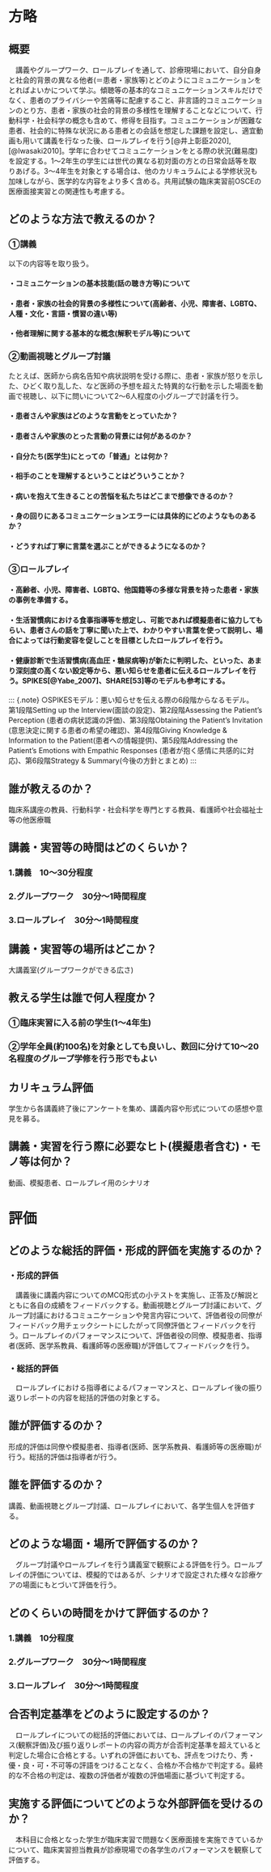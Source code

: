 

# 方略

## 概要

　講義やグループワーク、ロールプレイを通して、診療現場において、自分自身と社会的背景の異なる他者(＝患者・家族等)とどのようにコミュニケーションをとればよいかについて学ぶ。傾聴等の基本的なコミュニケーションスキルだけでなく、患者のプライバシーや苦痛等に配慮すること、非言語的コミュニケーションのとり方、患者・家族の社会的背景の多様性を理解することなどについて、行動科学・社会科学の概念も含めて、修得を目指す。コミュニケーションが困難な患者、社会的に特殊な状況にある患者との会話を想定した課題を設定し、適宜動画も用いて講義を行なった後、ロールプレイを行う[@井上彰臣2020], [@Iwasaki2010]。学年に合わせてコミュニケーションをとる際の状況(難易度)を設定する。1〜2年生の学生には世代の異なる初対面の方との日常会話等を取りあげる。3〜4年生を対象とする場合は、他のカリキュラムによる学修状況も加味しながら、医学的な内容をより多く含める。共用試験の臨床実習前OSCEの医療面接実習との関連性も考慮する。

## どのような方法で教えるのか？

### ①講義
以下の内容等を取り扱う。

#### ・コミュニケーションの基本技能(話の聴き方等)について

#### ・患者・家族の社会的背景の多様性について(高齢者、小児、障害者、LGBTQ、人種・文化・言語・慣習の違い等)

#### ・他者理解に関する基本的な概念(解釈モデル等)について

### ②動画視聴とグループ討議

たとえば、医師から病名告知や病状説明を受ける際に、患者・家族が怒りを示した、ひどく取り乱した、など医師の予想を超えた特異的な行動を示した場面を動画で視聴し、以下に問いについて2～6人程度の小グループで討議を行う。

#### ・患者さんや家族はどのような言動をとっていたか？

#### ・患者さんや家族のとった言動の背景には何があるのか？

#### ・自分たち(医学生)にとっての「普通」とは何か？

#### ・相手のことを理解するということはどういうことか？

#### ・病いを抱えて生きることの苦悩を私たちはどこまで想像できるのか？

#### ・身の回りにあるコミュニケーションエラーには具体的にどのようなものあるか？

#### ・どうすれば丁寧に言葉を選ぶことができるようになるのか？

### ③ロールプレイ

#### ・高齢者、小児、障害者、LGBTQ、他国籍等の多様な背景を持った患者・家族の事例を準備する。

#### ・生活習慣病における食事指導等を想定し、可能であれば模擬患者に協力してもらい、患者さんの話を丁寧に聞いた上で、わかりやすい言葉を使って説明し、場合によっては行動変容を促しことを目標としたロールプレイを行う。

#### ・健康診断で生活習慣病(高血圧・糖尿病等)が新たに判明した、といった、あまり深刻度の高くない設定等から、悪い知らせを患者に伝えるロールプレイを行う。SPIKES[@Yabe_2007]、SHARE[53]等のモデルも参考にする。
 
::: {.note}
○SPIKESモデル：悪い知らせを伝える際の6段階からなるモデル。<br>第1段階Setting up the Interview(面談の設定)、第2段階Assessing the Patient’s Perception (患者の病状認識の評価)、第3段階Obtaining the Patient’s Invitation (意思決定に関する患者の希望の確認)、第4段階Giving Knowledge & Information to the Patient(患者への情報提供)、第5段階Addressing the Patient’s Emotions with Empathic Responses (患者が抱く感情に共感的に対応)、第6段階Strategy & Summary(今後の方針とまとめ)
:::

## 誰が教えるのか？

臨床系講座の教員、行動科学・社会科学を専門とする教員、看護師や社会福祉士等の他医療職

## 講義・実習等の時間はどのくらいか？

### 1.講義　10～30分程度

### 2.グループワーク　30分～1時間程度

### 3.ロールプレイ　30分～1時間程度

## 講義・実習等の場所はどこか？

大講義室(グループワークができる広さ)

## 教える学生は誰で何人程度か？

### ①臨床実習に入る前の学生(1～4年生)

### ②学年全員(約100名)を対象としても良いし、数回に分けて10～20名程度のグループ学修を行う形でもよい

## カリキュラム評価

学生から各講義終了後にアンケートを集め、講義内容や形式についての感想や意見を募る。

## 講義・実習を行う際に必要なヒト(模擬患者含む)・モノ等は何か？

動画、模擬患者、ロールプレイ用のシナリオ
 

# 評価

## どのような総括的評価・形成的評価を実施するのか？

### ・形成的評価

　講義後に講義内容についてのMCQ形式の小テストを実施し、正答及び解説とともに各自の成績をフィードバックする。動画視聴とグループ討議において、グループ討議におけるコミュニケーションや発言内容について、評価者役の同僚がフィードバック用チェックシートにしたがって同僚評価とフィードバックを行う。ロールプレイのパフォーマンスについて、評価者役の同僚、模擬患者、指導者(医師、医学系教員、看護師等の医療職)が評価してフィードバックを行う。

### ・総括的評価

　ロールプレイにおける指導者によるパフォーマンスと、ロールプレイ後の振り返りレポートの内容を総括的評価の対象とする。

## 誰が評価するのか？

形成的評価は同僚や模擬患者、指導者(医師、医学系教員、看護師等の医療職)が行う。総括的評価は指導者が行う。

## 誰を評価するのか？

講義、動画視聴とグループ討議、ロールプレイにおいて、各学生個人を評価する。

## どのような場面・場所で評価するのか？

　グループ討議やロールプレイを行う講義室で観察による評価を行う。ロールプレイの評価については、模擬的ではあるが、シナリオで設定された様々な診療ケアの場面にもとづいて評価を行う。

## どのくらいの時間をかけて評価するのか？

### 1.講義　10分程度

### 2.グループワーク　30分～1時間程度

### 3.ロールプレイ　30分～1時間程度

## 合否判定基準をどのように設定するのか？

　ロールプレイについての総括的評価においては、ロールプレイのパフォーマンス(観察評価)及び振り返りレポートの内容の両方が合否判定基準を超えていると判定した場合に合格とする。いずれの評価においても、評点をつけたり、秀・優・良・可・不可等の評語をつけることなく、合格か不合格かで判定する。最終的な不合格の判定は、複数の評価者が複数の評価場面に基づいて判定する。

## 実施する評価についてどのような外部評価を受けるのか？

　本科目に合格となった学生が臨床実習で問題なく医療面接を実施できているかについて、臨床実習担当教員が診療現場での各学生のパフォーマンスを観察して評価する。
